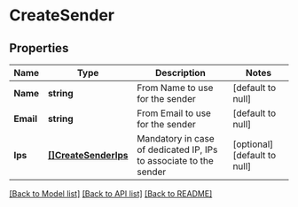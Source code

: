 # CreateSender

## Properties
Name | Type | Description | Notes
------------ | ------------- | ------------- | -------------
**Name** | **string** | From Name to use for the sender | [default to null]
**Email** | **string** | From Email to use for the sender | [default to null]
**Ips** | [**[]CreateSenderIps**](createSenderIps.md) | Mandatory in case of dedicated IP, IPs to associate to the sender | [optional] [default to null]

[[Back to Model list]](../README.md#documentation-for-models) [[Back to API list]](../README.md#documentation-for-api-endpoints) [[Back to README]](../README.md)


